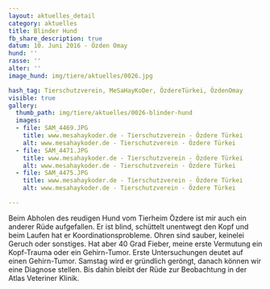 ```yaml
---
layout: aktuelles_detail
category: aktuelles
title: Blinder Hund
fb_share_description: true
datum: 10. Juni 2016 - Özden Omay
hund: ''
rasse: ''
alter: ''
image_hund: img/tiere/aktuelles/0026.jpg

hash_tag: Tierschutzverein, MeSaHayKoDer, ÖzdereTürkei, ÖzdenOmay
visible: true
gallery:
  thumb_path: img/tiere/aktuelles/0026-blinder-hund
  images:
  - file: SAM_4469.JPG
    title: www.mesahaykoder.de - Tierschutzverein - Özdere Türkei
    alt: www.mesahaykoder.de - Tierschutzverein - Özdere Türkei
  - file: SAM_4471.JPG
    title: www.mesahaykoder.de - Tierschutzverein - Özdere Türkei
    alt: www.mesahaykoder.de - Tierschutzverein - Özdere Türkei
  - file: SAM_4475.JPG
    title: www.mesahaykoder.de - Tierschutzverein - Özdere Türkei
    alt: www.mesahaykoder.de - Tierschutzverein - Özdere Türkei

---
```


Beim Abholen des reudigen Hund vom Tierheim Özdere ist mir auch ein anderer Rüde aufgefallen.
Er ist blind, schüttelt unentwegt den Kopf und beim Laufen hat er Koordinationsprobleme.
Ohren sind sauber, keinelei Geruch oder sonstiges. Hat aber 40 Grad Fieber, meine erste Vermutung ein Kopf-Trauma oder ein Gehirn-Tumor.
Erste Untersuchungen deutet auf einen Gehirn-Tumor.
Samstag wird er gründlich geröngt, danach können wir eine Diagnose stellen. Bis dahin bleibt der Rüde zur Beobachtung in der Atlas Veteriner Klinik.
